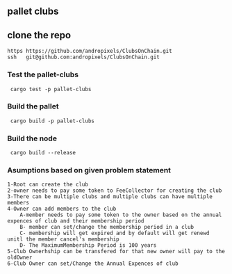 ## pallet clubs
  ## clone the repo
    https https://github.com/andropixels/ClubsOnChain.git
    ssh   git@github.com:andropixels/ClubsOnChain.git
        

### Test the pallet-clubs
     cargo test -p pallet-clubs 

### Build the pallet
     cargo build -p pallet-clubs

### Build the node
     cargo build --release

### Asumptions based on given problem statement
    1-Root can create the club
    2-owner needs to pay some token to FeeCollector for creating the club
    3-There can be multiple clubs and multiple clubs can have multiple members
    4-Owner can add members to the club
        A-member needs to pay some token to the owner based on the annual expences of club and their membership period  
        B- member can set/change the membership period in a club
        C- membership will get expired and by default will get renewd unitl the member cancel's membership
        D- The MaximumMembership Period is 100 years
    5-Club Ownerhship can be transfered for that new owner will pay to the oldOwner
    6-Club Owner can set/Change the Annual Expences of club    



           
